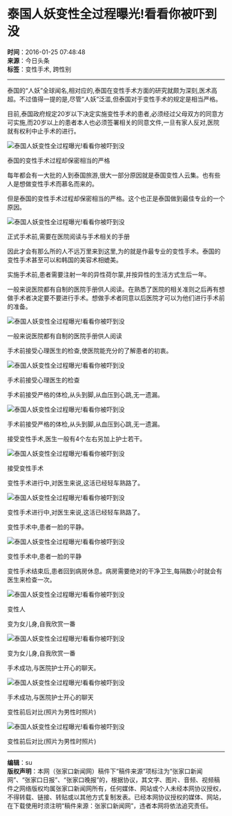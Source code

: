 # 泰国人妖变性全过程曝光!看看你被吓到没

**时间**：2016-01-25 07:48:48  
**来源**：今日头条  
**标签**：变性手术, 跨性别  

---

泰国的“人妖”全球闻名,相对应的,泰国在变性手术方面的研究就颇为深刻,医术高超。不过值得一提的是,尽管“人妖”泛滥,但泰国对于变性手术的规定是相当严格。

目前,泰国政府规定20岁以下决定实施变性手术的患者,必须经过父母双方的同意方可实施,而20岁以上的患者本人也必须签署相关的同意文件,一旦有家人反对,医院就有权利中止手术的进行。

![泰国人妖变性全过程曝光!看看你被吓到没](http://img.zjknews.com/201601/25/120e5fd609b94a803479e2d6a16905da.jpg)

泰国的变性手术过程却保密相当的严格

每年都会有一大批的人到泰国旅游,很大一部分原因就是泰国变性人云集。也有些人是想做变性手术而慕名而来的。

但是泰国的变性手术过程却保密相当的严格。这个也正是泰国做到最佳专业的一个原因。

![泰国人妖变性全过程曝光!看看你被吓到没](http://img.zjknews.com/201601/25/4dd96e638ded6e8091275da020b45527.jpg)

正式手术前,需要在医院阅读与手术相关的手册

因此才会有那么所的人不远万里来到这里,为的就是作最专业的变性手术。泰国的变性手术甚至可以和韩国的美容术相媲美。

实施手术前,患者需要注射一年的异性荷尔蒙,并按异性的生活方式生后一年。

一般来说医院都有自制的医院手册供人阅读。在熟悉了医院的相关准则之后再有想做手术者决定要不要进行手术。想做手术者同意以后医院才可以为他们进行手术前的准备。

![泰国人妖变性全过程曝光!看看你被吓到没](http://img.zjknews.com/201601/25/549d8ae8b485d3457a11cf3a120ad35f.jpg)

一般来说医院都有自制的医院手册供人阅读

手术前接受心理医生的检查,使医院能充分的了解患者的初衷。

![泰国人妖变性全过程曝光!看看你被吓到没](http://img.zjknews.com/201601/25/7119d442ee82f7a80ffebbe923ae8bb3.jpg)

手术前接受心理医生的检查

手术前接受严格的体检,从头到脚,从血压到心跳,无一遗漏。

![泰国人妖变性全过程曝光!看看你被吓到没](http://img.zjknews.com/201601/25/996b2e11dad83a74f835e53b1d0253b6.jpg)

手术前接受严格的体检,从头到脚,从血压到心跳,无一遗漏。

接受变性手术,医生一般有4个左右另加上护士若干。

![泰国人妖变性全过程曝光!看看你被吓到没](http://img.zjknews.com/201601/25/2809b1766583247d34b288b72c58e8c5.jpg)

接受变性手术

变性手术进行中,对医生来说,这活已经轻车熟路了。

![泰国人妖变性全过程曝光!看看你被吓到没](http://img.zjknews.com/201601/25/187db29a535e384dc601abcde13c81cd.jpg)

变性手术进行中,对医生来说,这活已经轻车熟路了。

变性手术中,患者一脸的平静。

![泰国人妖变性全过程曝光!看看你被吓到没](http://img.zjknews.com/201601/25/16f30832ebc9944e0a4d788512349195.jpg)

变性手术中,患者一脸的平静

变性手术结束后,患者回到病房休息。病房需要绝对的干净卫生,每隔数小时就会有医生来检查一次。

![泰国人妖变性全过程曝光!看看你被吓到没](http://img.zjknews.com/201601/25/ac24df4200983a4b1f0ce6a1c17ee1d0.jpg)

变性人

变为女儿身,自我欣赏一番

![泰国人妖变性全过程曝光!看看你被吓到没](http://img.zjknews.com/201601/25/c508d2d67936e0b3b23d1a6df0084c87.jpg)

变为女儿身,自我欣赏一番

手术成功,与医院护士开心的聊天。

![泰国人妖变性全过程曝光!看看你被吓到没](http://img.zjknews.com/201601/25/4757e6d717e8dd738280525930814ff0.jpg)

手术成功,与医院护士开心的聊天

变性前后对比(照片为男性时照片)

![泰国人妖变性全过程曝光!看看你被吓到没](http://img.zjknews.com/201601/25/7db9406cfd74fcae2e41823b26214fe4.jpg) 

变性前后对比(照片为男性时照片)

---

**编辑**：su  
**版权声明**：本网（张家口新闻网）稿件下“稿件来源”项标注为“张家口新闻网”、“张家口日报”、“张家口晚报”的，根据协议，其文字、图片、音频、视频稿件之网络版权均属张家口新闻网所有，任何媒体、网站或个人未经本网协议授权，不得转载、链接、转贴或以其他方式复制发表。已经本网协议授权的媒体、网站，在下载使用时须注明“稿件来源：张家口新闻网”，违者本网将依法追究责任。
